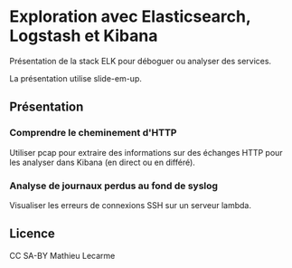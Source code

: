 Exploration avec Elasticsearch, Logstash et Kibana
==================================================

Présentation de la stack ELK pour déboguer ou analyser des services.

La présentation utilise slide-em-up.

Présentation
------------

### Comprendre le cheminement d'HTTP

Utiliser pcap pour extraire des informations sur des échanges HTTP pour les analyser dans Kibana (en direct ou en différé).

### Analyse de journaux perdus au fond de syslog

Visualiser les erreurs de connexions SSH sur un serveur lambda.

Licence
-------

CC SA-BY Mathieu Lecarme
